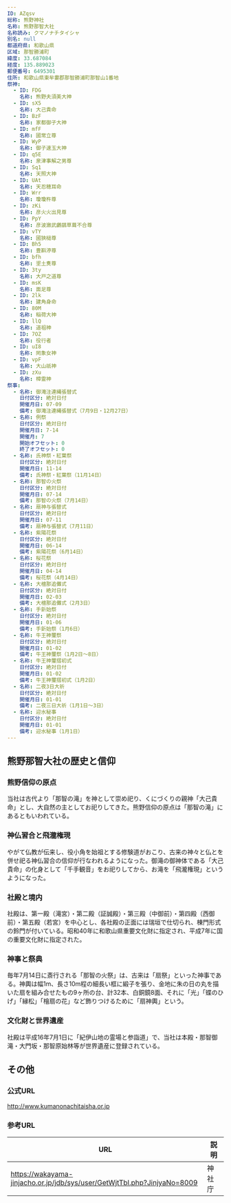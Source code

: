 ```yaml
---
ID: AZqsv
総称: 熊野神社
名称: 熊野那智大社
名称読み: クマノナチタイシャ
別名: null
都道府県: 和歌山県
区域: 那智勝浦町
緯度: 33.687084
経度: 135.889023
郵便番号: 6495301
住所: 和歌山県東牟婁郡那智勝浦町那智山1番地
祭神:
  - ID: FDG
    名称: 熊野夫須美大神
  - ID: sX5
    名称: 大己貴命
  - ID: BzF
    名称: 家都御子大神
  - ID: mfF
    名称: 國常立尊
  - ID: WyP
    名称: 御子速玉大神
  - ID: q5E
    名称: 泉津事解之男尊
  - ID: Sq1
    名称: 天照大神
  - ID: UAt
    名称: 天忍穂耳命
  - ID: Wrr
    名称: 瓊瓊杵尊
  - ID: zKi
    名称: 彦火火出見尊
  - ID: PpY
    名称: 彦波瀲武鸕鷀草葺不合尊
  - ID: vTY
    名称: 國狹槌尊
  - ID: Bh5
    名称: 豊斟渟尊
  - ID: bfh
    名称: 埿土煑尊
  - ID: 3ty
    名称: 大戸之道尊
  - ID: msK
    名称: 面足尊
  - ID: 2lk
    名称: 建角身命
  - ID: 80M
    名称: 稲荷大神
  - ID: llQ
    名称: 道祖神
  - ID: 7OZ
    名称: 役行者
  - ID: uI8
    名称: 罔象女神
  - ID: vpF
    名称: 大山祇神
  - ID: zXu
    名称: 樟霊神
祭事:
  - 名称: 御滝注連縄張替式
    日付区分: 絶対日付
    開催月日: 07-09
    備考: 御滝注連縄張替式（7月9日・12月27日）
  - 名称: 例祭
    日付区分: 絶対日付
    開催月日: 7-14
    開催月: 7
    開始オフセット: 0
    終了オフセット: 0
  - 名称: 氏神祭・紅葉祭
    日付区分: 絶対日付
    開催月日: 11-14
    備考: 氏神祭・紅葉祭（11月14日）
  - 名称: 那智の火祭
    日付区分: 絶対日付
    開催月日: 07-14
    備考: 那智の火祭（7月14日）
  - 名称: 扇神与張替式
    日付区分: 絶対日付
    開催月日: 07-11
    備考: 扇神与張替式（7月11日）
  - 名称: 紫陽花祭
    日付区分: 絶対日付
    開催月日: 06-14
    備考: 紫陽花祭（6月14日）
  - 名称: 桜花祭
    日付区分: 絶対日付
    開催月日: 04-14
    備考: 桜花祭（4月14日）
  - 名称: 大檀那追儺式
    日付区分: 絶対日付
    開催月日: 02-03
    備考: 大檀那追儺式（2月3日）
  - 名称: 手釿始祭
    日付区分: 絶対日付
    開催月日: 01-06
    備考: 手釿始祭（1月6日）
  - 名称: 牛王神璽祭
    日付区分: 絶対日付
    開催月日: 01-02
    備考: 牛王神璽祭（1月2日～8日）
  - 名称: 牛王神璽摺初式
    日付区分: 絶対日付
    開催月日: 01-02
    備考: 牛王神璽摺初式（1月2日）
  - 名称: 二夜3日大祈
    日付区分: 絶対日付
    開催月日: 01-01
    備考: 二夜三日大祈（1月1日～3日）
  - 名称: 迎水秘事
    日付区分: 絶対日付
    開催月日: 01-01
    備考: 迎水秘事（1月1日）
---
```


## 熊野那智大社の歴史と信仰

### 熊野信仰の原点

当社は古代より「那智の滝」を神として崇め祀り、くにづくりの親神「大己貴命」とし、大自然の主としてお祀りしてきた。熊野信仰の原点は「那智の滝」にあるともいわれている。

### 神仏習合と飛瀧権現

やがて仏教が伝来し、役小角を始祖とする修験道がおこり、古来の神々と仏とを併せ祀る神仏習合の信仰が行なわれるようになった。御滝の御神体である「大己貴命」の化身として「千手観音」をお祀りしてから、お滝を「飛瀧権現」というようになった。

### 社殿と境内

社殿は、第一殿（滝宮）・第二殿（証誠殿）・第三殿（中御前）・第四殿（西御前）・第五殿（若宮）を中心とし、各社殿の正面には瑞垣で仕切られ、棟門形式の鈴門が付いている。昭和40年に和歌山県重要文化財に指定され、平成7年に国の重要文化財に指定された。

### 神事と祭典

毎年7月14日に斎行される「那智の火祭」は、古来は「扇祭」といった神事である。神輿は幅1m、長さ10m程の細長い框に緞子を張り、金地に朱の日の丸を描いた扇を組み合せたもの9ヶ所の台、計32本、白銅鏡8面、それに「光」「蝶のひげ」「縁松」「檜扇の花」など飾りつけるために「扇神輿」という。

### 文化財と世界遺産

社殿は平成16年7月1日に「紀伊山地の霊場と参詣道」で、当社は本殿・那智御滝・大門坂・那智原始林等が世界遺産に登録されている。

## その他

### 公式URL

http://www.kumanonachitaisha.or.jp

### 参考URL

| URL                                                                      | 説明   |
| ------------------------------------------------------------------------ | ------ |
| https://wakayama-jinjacho.or.jp/jdb/sys/user/GetWjtTbl.php?JinjyaNo=8009 | 神社庁 |
